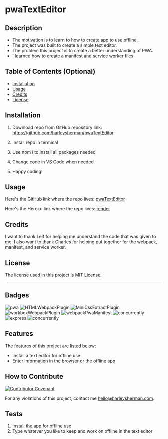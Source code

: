 # pwaTextEditor

## Description

- The motivation is to learn to how to create app to use offline.
- The project was built to create a simple text editor.
- The problem this project is to create a better understanding of PWA.
- I learned how to create a manifest and service worker files
## Table of Contents (Optional)

- [Installation](#installation)
- [Usage](#usage)
- [Credits](#credits)
- [License](#license)

## Installation

1. Download repo from GitHub repository link:
https://github.com/harleysherman/pwaTextEditor. 

2. Install repo in terminal

3. Use npm i to install all packages needed

4. Change code in VS Code when needed

5. Happy coding!

## Usage

Here's the GitHub link where the repo lives:
[pwaTextEditor](https://github.com/harleysherman/pwaTextEditor)

Here's the Heroku link where the repo lives:
[render](https://github.com/harleysherman/pwaTextEditor)

## Credits

I want to thank Leif for helping me understand the code that was given to me. I also want to thank Charles for helping put together for the webpack, manifest, and service worker.

## License

The license used in this project is MIT License.

---

## Badges

![pwa](https://img.shields.io/badge/pwa-blue)
![HTMLWebpackPlugin](https://img.shields.io/badge/HTMLWebpackPlugin-package-green)
![MiniCssExtractPlugin](https://img.shields.io/badge/MiniCssExtractPlugin-package-green)
![workboxWebpackPlugin](https://img.shields.io/badge/workboxWebpackPlugin-package-green)
![webpackPwaManifest](https://img.shields.io/badge/webpackPwaManifest-package-green)
![concurrently](https://img.shields.io/badge/concurrently-package-purple)
![express](https://img.shields.io/badge/express-package-purple)
![concurrently](https://img.shields.io/badge/concurrently-package-purple)

## Features

The features of this project are listed below:
- Install a text editor for offline use
- Enter information in the browser or the offline app

## How to Contribute

[![Contributor Covenant](https://img.shields.io/badge/Contributor%20Covenant-2.1-4baaaa.svg)](code_of_conduct.md)

For any violations of this project, contact me hello@harleysherman.com.

## Tests

1. Install the app for offline use
2. Type whatever you like to keep and work on offline in the text editor
